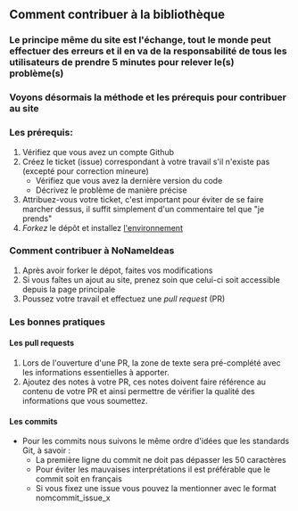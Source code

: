 ## Comment contribuer à la bibliothèque

### Le principe même du site est l'échange, tout le monde peut effectuer des erreurs et il en va de la responsabilité de tous les utilisateurs de prendre 5 minutes pour relever le(s) problème(s)

### Voyons désormais la méthode et les prérequis pour contribuer au site

### Les prérequis:

1. Vérifiez que vous avez un compte Github
2. Créez le ticket (issue) correspondant à votre travail s'il n'existe pas (excepté pour correction mineure)
    - Vérifiez que vous avez la dernière version du code
    - Décrivez le problème de manière précise
3. Attribuez-vous votre ticket, c'est important pour éviter de se faire marcher dessus, il suffit simplement d'un commentaire tel que "je prends"
4. *Forkez* le dépôt et installez [l'environnement](environnement.html)

### Comment contribuer à NoNameIdeas

1. Après avoir forker le dépot, faites vos modifications
2. Si vous faîtes un ajout au site, prenez soin que celui-ci soit accessible depuis la page principale
3. Poussez votre travail et effectuez une *pull request* (PR)

### Les bonnes pratiques

#### Les pull requests

1. Lors de l'ouverture d'une PR, la zone de texte sera pré-complété avec les informations essentielles à apporter.
2. Ajoutez des notes à votre PR, ces notes doivent faire référence au contenu de votre PR et ainsi permettre de vérifier la qualité des informations que vous soumettez.

#### Les commits

- Pour les commits nous suivons le même ordre d'idées que les standards Git, à savoir :
    - La première ligne du commit ne doit pas dépasser les 50 caractères
    - Pour éviter les mauvaises interprétations il est préférable que le commit soit en français
    - Si vous fixez une issue vous pouvez la mentionner avec le format nomcommit_issue_x

